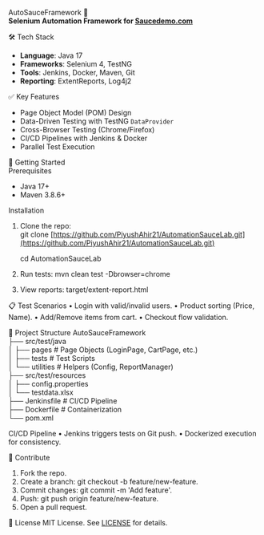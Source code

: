 AutoSauceFramework 🚀  
**Selenium Automation Framework for [Saucedemo.com](https://www.saucedemo.com/)**  

🛠️ Tech Stack  
- **Language**: Java 17  
- **Frameworks**: Selenium 4, TestNG  
- **Tools**: Jenkins, Docker, Maven, Git  
- **Reporting**: ExtentReports, Log4j2  

✅ Key Features  
- Page Object Model (POM) Design  
- Data-Driven Testing with TestNG `DataProvider`  
- Cross-Browser Testing (Chrome/Firefox)  
- CI/CD Pipelines with Jenkins & Docker  
- Parallel Test Execution  

🚀 Getting Started  
Prerequisites
- Java 17+  
- Maven 3.8.6+

Installation  
1. Clone the repo:  
    git clone [https://github.com/PiyushAhir21/AutomationSauceLab.git](https://github.com/PiyushAhir21/AutomationSauceLab.git)

    cd AutomationSauceLab  
3.	Run tests:
    mvn clean test -Dbrowser=chrome  
4.	View reports: target/extent-report.html

📋 Test Scenarios
•	Login with valid/invalid users.
•	Product sorting (Price, Name).
•	Add/Remove items from cart.
•	Checkout flow validation.


📂 Project Structure
AutoSauceFramework  
├── src/test/java  
│   ├── pages        # Page Objects (LoginPage, CartPage, etc.)  
│   ├── tests        # Test Scripts  
│   └── utilities    # Helpers (Config, ReportManager)  
├── src/test/resources  
│   ├── config.properties  
│   └── testdata.xlsx  
├── Jenkinsfile      # CI/CD Pipeline  
├── Dockerfile       # Containerization  
└── pom.xml  


CI/CD Pipeline
•	Jenkins triggers tests on Git push.
•	Dockerized execution for consistency.


🤝 Contribute
1.	Fork the repo.
2.	Create a branch: git checkout -b feature/new-feature.
3.	Commit changes: git commit -m 'Add feature'.
4.	Push: git push origin feature/new-feature.
5.	Open a pull request.

   
📜 License
MIT License. See [LICENSE](https://github.com/PiyushAhir21/AutomationSauceLab/blob/main/LICENSE) for details.
